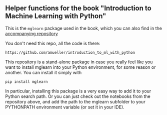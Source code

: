 ## Helper functions for the book "Introduction to Machine Learning with Python"

This is the ``mglearn`` package used in the book, which you can also find in the
[accompanying repository](
https://github.com/amueller/introduction_to_ml_with_python)

You don't need this repo, all the code is there:

    https://github.com/amueller/introduction_to_ml_with_python

This repository is a stand-alone package in case you really feel like you want to
install mglearn into your Python environment, for some reason or another. You can install it simply with

    pip install mglearn

In particular, installing this package is a very easy way to add it to your Python search path.
Or you can just check out the notebooks from the repository above, and add the path to the
mglearn subfolder to your PYTHONPATH environment variable (or set it in your IDE).
